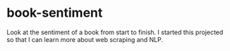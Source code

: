 # book-sentiment
Look at the sentiment of a book from start to finish. I started this projected so that I can learn more about web scraping and NLP.

